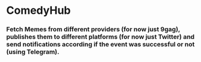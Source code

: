# ComedyHub
### Fetch Memes from different providers (for now just 9gag), publishes them to different platforms (for now just Twitter) and send notifications according if the event was successful or not (using Telegram).
